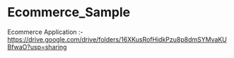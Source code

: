 # Ecommerce_Sample

Ecommerce Application :- https://drive.google.com/drive/folders/16XKusRofHidkPzu8p8dmSYMvaKUBfwaO?usp=sharing
